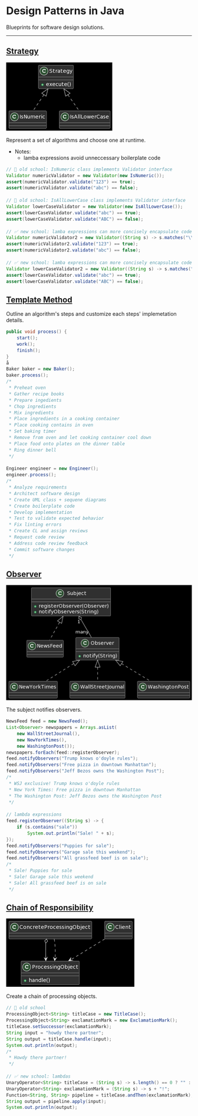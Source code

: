 # Design Patterns in Java

Blueprints for software design solutions.

---

## [Strategy](Strategy)

![](Strategy/class.png)

Represent a set of algorithms and choose one at runtime.

* Notes:
  * lamba expressions avoid unneccessary boilerplate code

```java
// 🚫 old school: IsNumeric class implements Validator interface
Validator numericValidator = new Validator(new IsNumeric());
assert(numericValidator.validate("123") == true);
assert(numericValidator.validate("abc") == false);

// 🚫 old school: IsAllLowerCase class implements Validator interface
Validator lowerCaseValidator = new Validator(new IsAllLowerCase());
assert(lowerCaseValidator.validate("abc") == true);
assert(lowerCaseValidator.validate("ABC") == false);

// ✅ new school: lamba expressions can more concisely encapsulate code
Validator numericValidator2 = new Validator((String s) -> s.matches("\\d+"));
assert(numericValidator2.validate("123") == true);
assert(numericValidator2.validate("abc") == false);

// ✅ new school: lamba expressions can more concisely encapsulate code
Validator lowerCaseValidator2 = new Validator((String s) -> s.matches("[a-z]+"));
assert(lowerCaseValidator.validate("abc") == true);
assert(lowerCaseValidator.validate("ABC") == false);
```

## [Template Method](Template)

Outline an algorithm's steps and customize each steps' implemetation details.

```java
public void process() {
    start();
    work();
    finish();
}
å
Baker baker = new Baker();
baker.process();
/*
 * Preheat oven
 * Gather recipe books
 * Prepare ingedients
 * Chop ingredients
 * Mix ingredients
 * Place ingredients in a cooking container
 * Place cooking contains in oven
 * Set baking timer
 * Remove from oven and let cooking container cool down
 * Place food onto plates on the dinner table
 * Ring dinner bell
 */

Engineer engineer = new Engineer();
engineer.process();
/*
 * Analyze requirements
 * Architect software design
 * Create UML class + sequene diagrams
 * Create boilerplate code
 * Develop implementation
 * Test to validate expected behavior
 * Fix linting errors
 * Create CL and assign reviews
 * Request code review
 * Address code review feedback
 * Commit software changes
 */
```

## [Observer](Observer)

![](Observer/class.png)

The subject notifies observers.

```java
NewsFeed feed = new NewsFeed();
List<Observer> newspapers = Arrays.asList(
    new WallStreetJournal(),
    new NewYorkTimes(),
    new WashingtonPost());
newspapers.forEach(feed::registerObserver);
feed.notifyObservers("Trump knows o'doyle rules");
feed.notifyObservers("Free pizza in downtown Manhattan");
feed.notifyObservers("Jeff Bezos owns the Washington Post");
/*
 * WSJ exclusive! Trump knows o'doyle rules
 * New York Times: Free pizza in downtown Manhattan
 * The Washington Post: Jeff Bezos owns the Washington Post
 */

// lambda expressions
feed.registerObserver((String s) -> {
    if (s.contains("sale"))
        System.out.println("Sale! " + s);
});
feed.notifyObservers("Puppies for sale");
feed.notifyObservers("Garage sale this weekend");
feed.notifyObservers("All grassfeed beef is on sale");
/*
 * Sale! Puppies for sale
 * Sale! Garage sale this weekend
 * Sale! All grassfeed beef is on sale
 */
```

## [Chain of Responsibility](ChainOfResponsibility)

![](ChainOfResponsibility/class.png)

Create a chain of processing objects.

```java
// 🚫 old school
ProcessingObject<String> titleCase = new TitleCase();
ProcessingObject<String> exclamationMark = new ExclamationMark();
titleCase.setSuccessor(exclamationMark);
String input = "howdy there partner";
String output = titleCase.handle(input);
System.out.println(output);
/*
 * Howdy there partner!
 */

// ✅ new school: lambdas
UnaryOperator<String> titleCase = (String s) -> s.length() == 0 ? "" : s.substring(0, 1).toUpperCase() + s.substring(1);
UnaryOperator<String> exclamationMark = (String s) -> s + "!";
Function<String, String> pipeline = titleCase.andThen(exclamationMark);
String output = pipeline.apply(input);
System.out.println(output);
```